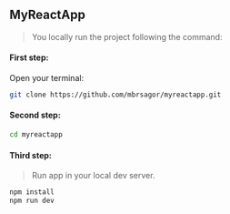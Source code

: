 ## MyReactApp
> You locally run the project following the command:

#### First step:
Open your terminal:

```bash
git clone https://github.com/mbrsagor/myreactapp.git 
```

#### Second step:

```bash
cd myreactapp
```

#### Third step:

> Run app in your local dev server.

```bash
npm install
npm run dev
```
